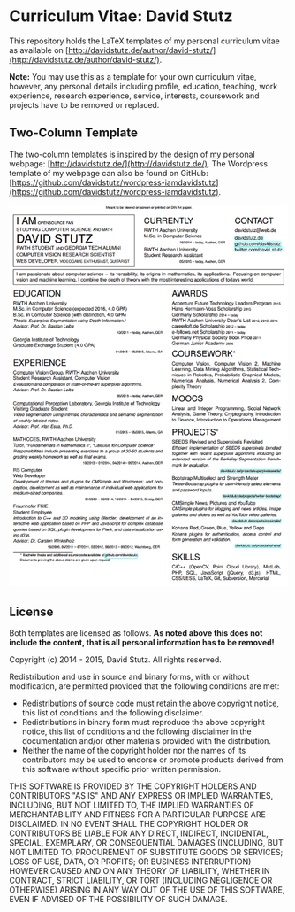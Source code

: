 # Curriculum Vitae: David Stutz

This repository holds the LaTeX templates of my personal curriculum vitae as available on [http://davidstutz.de/author/david-stutz/](http://davidstutz.de/author/david-stutz/).

**Note:** You may use this as a template for your own curriculum vitae, however, any personal details including profile, education, teaching, work experience, research experience, service, interests, coursework and projects have to be removed or replaced.

## Two-Column Template

The two-column templates is inspired by the design of my personal webpage: [http://davidstutz.de/](http://davidstutz.de/). The Wordpress template of my webpage can also be found on GitHub: [https://github.com/davidstutz/wordpress-iamdavidstutz](https://github.com/davidstutz/wordpress-iamdavidstutz).

![Two-column template.](two-column.png?raw=true "Two-column template")

## License

Both templates are licensed as follows. **As noted above this does not include the content, that is all personal information has to be removed!**

Copyright (c) 2014 - 2015, David Stutz. All rights reserved.

Redistribution and use in source and binary forms, with or without modification, are permitted provided that the following conditions are met:

* Redistributions of source code must retain the above copyright notice, this list of conditions and the following disclaimer.
* Redistributions in binary form must reproduce the above copyright notice, this list of conditions and the following disclaimer in the documentation and/or other materials provided with the distribution.
* Neither the name of the copyright holder nor the names of its contributors may be used to endorse or promote products derived from this software without specific prior written permission.

THIS SOFTWARE IS PROVIDED BY THE COPYRIGHT HOLDERS AND CONTRIBUTORS "AS IS" AND ANY EXPRESS OR IMPLIED WARRANTIES, INCLUDING, BUT NOT LIMITED TO, THE IMPLIED WARRANTIES OF MERCHANTABILITY AND FITNESS FOR A PARTICULAR PURPOSE ARE DISCLAIMED. IN NO EVENT SHALL THE COPYRIGHT HOLDER OR CONTRIBUTORS BE LIABLE FOR ANY DIRECT, INDIRECT, INCIDENTAL, SPECIAL, EXEMPLARY, OR CONSEQUENTIAL DAMAGES (INCLUDING, BUT NOT LIMITED TO, PROCUREMENT OF SUBSTITUTE GOODS OR SERVICES; LOSS OF USE, DATA, OR PROFITS; OR BUSINESS INTERRUPTION) HOWEVER CAUSED AND ON ANY THEORY OF LIABILITY, WHETHER IN CONTRACT, STRICT LIABILITY, OR TORT (INCLUDING NEGLIGENCE OR OTHERWISE) ARISING IN ANY WAY OUT OF THE USE OF THIS SOFTWARE, EVEN IF ADVISED OF THE POSSIBILITY OF SUCH DAMAGE.